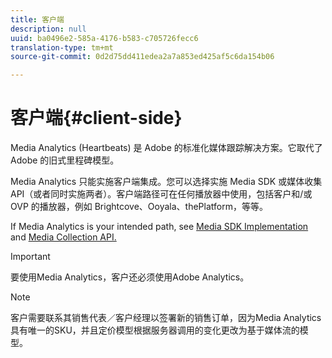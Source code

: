 ```yaml
---
title: 客户端
description: null
uuid: ba0496e2-585a-4176-b583-c705726fecc6
translation-type: tm+mt
source-git-commit: 0d2d75dd411edea2a7a853ed425af5c6da154b06

---
```



# 客户端{#client-side}

Media Analytics (Heartbeats) 是 Adobe 的标准化媒体跟踪解决方案。它取代了 Adobe 的旧式里程碑模型。

Media Analytics 只能实施客户端集成。您可以选择实施 Media SDK 或媒体收集 API（或者同时实施两者）。客户端路径可在任何播放器中使用，包括客户和/或 OVP 的播放器，例如 Brightcove、Ooyala、thePlatform，等等。

If Media Analytics is your intended path, see [Media SDK Implementation](/help/sdk-implement/setup/setup-overview.md) and [Media Collection API.](/help/media-collection-api/mc-api-overview.md)

>[!IMPORTANT]
>
>要使用Media Analytics，客户还必须使用Adobe Analytics。

>[!NOTE]
>
>客户需要联系其销售代表／客户经理以签署新的销售订单，因为Media Analytics具有唯一的SKU，并且定价模型根据服务器调用的变化更改为基于媒体流的模型。
